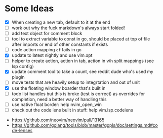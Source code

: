 # Some Ideas

 * [x] When creating a new tab, default to it at the end
 * [ ] work out why the fuck markdown's always start folded!
 * [ ] add text object for comment block
 * [ ] tool to extract variable to const in go, should be placed at top of file after imports or end of other constants if exists
 * [ ] code action mapping `cf` fails in go
 * [x] update to latest nightly and use vim.opt
 * [ ] helper to create action, action in tab, action in v/h split mappings (see lsp config)
 * [x] update comment tool to take a count, see reddit dude who's used my plugin
 * [ ] move tests that are heavily setup to integrtation and out of unit
 * [x] use the floating window boarder that's built in
 * [ ] todo list handles <CR> but this is broke (test is correct) as overrides <CR> for completion, need a better way of handling this
 * [ ] use native float border: help nvim_open_win
 * [ ] check out the code lens built in stuff: help vim.lsp.codelens
  * https://github.com/neovim/neovim/pull/13165
  * https://github.com/golang/tools/blob/master/gopls/doc/settings.md#code-lenses
